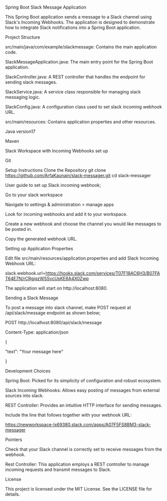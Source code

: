 Spring Boot Slack Message Application

This Spring Boot application sends a message to a Slack channel using Slack's Incoming Webhooks. The application is designed to demonstrate how to integrate Slack notifications into a Spring Boot application.

Project Structure

src/main/java/com/example/slackmessage: Contains the main application code.

SlackMessageApplication.java: The main entry point for the Spring Boot application.

SlackController.java: A REST controller that handles the endpoint for sending slack messages.

SlackService.java: A service class responsible for managing slack messaging logic.

SlackConfig.java: A configuration class used to set slack incoming webhook URL.

src/main/resources: Contains application properties and other resources.

Java version17

Maven

Slack Workspace with Incoming Webhooks set up

Git

Setup Instructions
Clone the Repository
git clone https://github.com/ArfaKaunain/slack-messager.git
cd slack-messager

User guide to set up Slack incoming webhook;

Go to your slack workspace

Navigate to settings & administration > manage apps

Look for incoming webhooks and add it to your workspace.

Create a new webhook and choose the channel you would like messages to be posted in.

Copy the generated webhook URL.

Setting up Application Properties

Edit file src/main/resources/application.properties and add Slack Incoming Webhook URL:

slack.webhook.url=https://hooks.slack.com/services/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

The application will start on http://localhost:8080.

Sending a Slack Message

To post a message into slack channel, make POST request at /api/slack/message endpoint as shown below;


POST http://localhost:8080/api/slack/message

Content-Type: application/json

{

"text": "Your message here"

}

Development Choices

Spring Boot: Picked for its simplicity of configuration and robust ecosystem.

Slack Incoming Webhooks: Allows easy posting of messages from external sources into slack.

REST Controller: Provides an intuitive HTTP interface for sending messages.

Include the line that follows together with your webhook URL:

https://newworkspace-lx69380.slack.com/apps/A07F5FS8BM3-slack-messager

Pointers

Check that your Slack channel is correctly set to receive messages from the webhook.

Rest Controller: This application employs a REST controller to manage incoming requests and transmit messages to Slack.

License

This project is licensed under the MIT License. See the LICENSE file for details.

